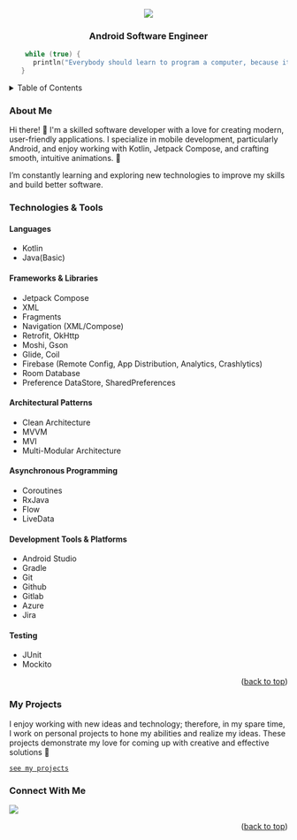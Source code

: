 <a id="readme-top"></a>

<div align="center">
     <img src="https://readme-typing-svg.herokuapp.com?&color=F7B433&pause=10000&size=30&lines=Hi,+I'm+Gaga+Lomidze">
    <h3>Android Software Engineer</h3>
</div>

```kotlin
    while (true) {
      println("Everybody should learn to program a computer, because it teaches you how to think")
   }
```

<details>
  <summary>Table of Contents</summary>
  <ol>
    <li>
      <a href="#about-me">About Me</a>
    </li>
    <li>
      <a href="#technologies--tools">Technologies & Tools</a>
    </li>
       <li>
      <a href="#my-projects">My Projects</a>
    </li>
       <li>
      <a href="#connect-with-me">Connect With Me</a>
    </li>
  </ol>
</details>

### About Me
Hi there! 👋 I'm a skilled software developer with a love for creating modern, user-friendly applications. I specialize in mobile development, particularly Android, and enjoy working with Kotlin, Jetpack Compose, and crafting smooth, intuitive animations. 🚀

I’m constantly learning and exploring new technologies to improve my skills and build better software.

### Technologies & Tools

#### **Languages** 
* Kotlin
* Java(Basic)
#### **Frameworks & Libraries**
* Jetpack Compose
* XML
* Fragments
* Navigation (XML/Compose)
* Retrofit, OkHttp
* Moshi, Gson
* Glide, Coil
* Firebase (Remote Config, App Distribution, Analytics, Crashlytics)
* Room Database
* Preference DataStore, SharedPreferences
#### **Architectural Patterns**  
* Clean Architecture
* MVVM
* MVI
* Multi-Modular Architecture
#### **Asynchronous Programming** 
* Coroutines
* RxJava
* Flow
* LiveData
#### **Development Tools & Platforms**
* Android Studio
* Gradle
* Git
* Github
* Gitlab
* Azure
* Jira
#### **Testing**
* JUnit
* Mockito

<p align="right">(<a href="#readme-top">back to top</a>)</p>

### My Projects
I enjoy working with new ideas and technology; therefore, in my spare time, I work on personal projects to hone my abilities and realize my ideas. These projects demonstrate my love for coming up with creative and effective solutions 🚀

[`see my projects`](https://github.com/lomidzegaga?tab=repositories)

### Connect With Me

<a href="https://www.linkedin.com/in/gaga-lomidze/" target="_blank">    
 <img src="https://img.shields.io/badge/LinkedIn-0077B5?style=for-the-badge&logo=linkedin&logoColor=white"/>
</a>

<p align="right">(<a href="#readme-top">back to top</a>)</p>
